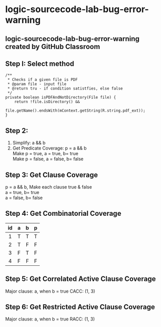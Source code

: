 # logic-sourcecode-lab-bug-error-warning
logic-sourcecode-lab-bug-error-warning created by GitHub Classroom
---------
## Step I: Select method
```
/**
 * Checks if a given file is PDF
 * @param file - input file
 * @return tru - if condition satistfies, else false
 */
private boolean isPDFAndNotDirectory(File file) {
    return !file.isDirectory() &&
            file.getName().endsWith(mContext.getString(R.string.pdf_ext));
}
```

## Step 2:
1. Simplify: a && b  
2. Get Predicate Coverage: p = a && b  
  Make p = true, a = true, b= true  
  Make p = false, a = false, b= false  

## Step 3: Get Clause Coverage
p = a && b, Make each clause true & false  
a = true, b= true  
a = false, b= false  

## Step 4: Get Combinatorial Coverage

| id | a | b | p |
|:--:|:-:|:-:|:-:|
| 1  | T | T | T |
| 2  | T | F | F |
| 3  | F | T | F |
| 4  | F | F | F |

## Step 5: Get Correlated Active Clause Coverage
Major clause: a, when b = true
CACC: (1, 3)

## Step 6: Get Restricted Active Clause Coverage
Major clause: a, when b = true
RACC: (1, 3)

